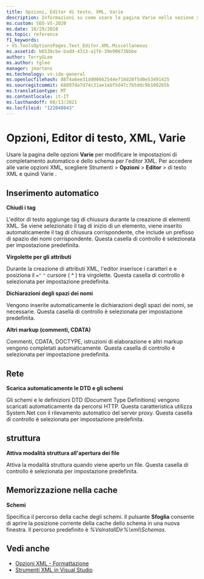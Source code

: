 ```yaml
---
title: Opzioni, Editor di testo, XML, Varie
description: Informazioni su come usare la pagina Varie nella sezione XAML per modificare il completamento automatico e le impostazioni dello schema per l'editor XML.
ms.custom: SEO-VS-2020
ms.date: 10/29/2018
ms.topic: reference
f1_keywords:
- VS.ToolsOptionsPages.Text_Editor.XML.Miscellaneous
ms.assetid: b6538cbe-badd-4313-a1fb-39e906736bbe
author: TerryGLee
ms.author: tglee
manager: jmartens
ms.technology: vs-ide-general
ms.openlocfilehash: 8874a6ee31dd00662544e710d28f5d0e53491425
ms.sourcegitcommit: 68897da7d74c31ae1ebf5d47c7b5ddc9b108265b
ms.translationtype: MT
ms.contentlocale: it-IT
ms.lasthandoff: 08/13/2021
ms.locfileid: "122048843"
---
```

# <a name="options-text-editor-xml-miscellaneous"></a>Opzioni, Editor di testo, XML, Varie

Usare la pagina delle opzioni **Varie** per modificare le impostazioni di completamento automatico e dello schema per l'editor XML. Per accedere alle varie opzioni XML, scegliere Strumenti   >  **Opzioni**  >  **Editor**  >   di testo XML e quindi Varie .

## <a name="auto-insert"></a>Inserimento automatico

**Chiudi i tag**

L'editor di testo aggiunge tag di chiusura durante la creazione di elementi XML. Se viene selezionato il tag di inizio di un elemento, viene inserito automaticamente il tag di chiusura corrispondente, che include un prefisso di spazio dei nomi corrispondente. Questa casella di controllo è selezionata per impostazione predefinita.

**Virgolette per gli attributi**

Durante la creazione di attributi XML, l'editor inserisce i caratteri e e posiziona il `="` `"` cursore ( **^** ) tra virgolette. Questa casella di controllo è selezionata per impostazione predefinita.

**Dichiarazioni degli spazi dei nomi**

Vengono inserite automaticamente le dichiarazioni degli spazi dei nomi, se necessarie. Questa casella di controllo è selezionata per impostazione predefinita.

**Altri markup (commenti, CDATA)**

Commenti, CDATA, DOCTYPE, istruzioni di elaborazione e altri markup vengono completati automaticamente. Questa casella di controllo è selezionata per impostazione predefinita.

## <a name="network"></a>Rete

**Scarica automaticamente le DTD e gli schemi**

Gli schemi e le definizioni DTD (Document Type Definitions) vengono scaricati automaticamente da percorsi HTTP. Questa caratteristica utilizza System.Net con il rilevamento automatico del server proxy. Questa casella di controllo è selezionata per impostazione predefinita.

## <a name="outlining"></a>struttura

**Attiva modalità struttura all'apertura dei file**

Attiva la modalità struttura quando viene aperto un file. Questa casella di controllo è selezionata per impostazione predefinita.

## <a name="caching"></a>Memorizzazione nella cache

**Schemi**

Specifica il percorso della cache degli schemi. Il pulsante **Sfoglia** consente di aprire la posizione corrente della cache dello schema in una nuova finestra. Il percorso predefinito è *%VsInstallDir%\xml\Schemas*.

## <a name="see-also"></a>Vedi anche

- [Opzioni XML - Formattazione](options-text-editor-xml-formatting.md)
- [Strumenti XML in Visual Studio](../../xml-tools/xml-tools-in-visual-studio.md)
